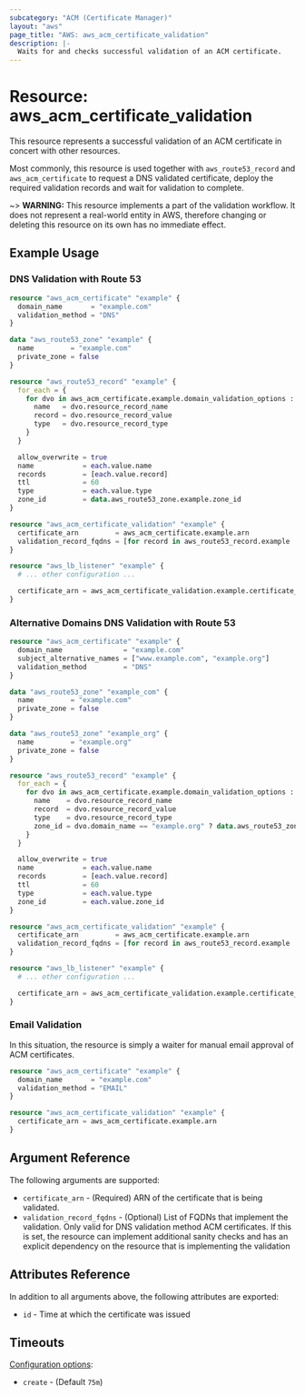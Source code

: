 ```yaml
---
subcategory: "ACM (Certificate Manager)"
layout: "aws"
page_title: "AWS: aws_acm_certificate_validation"
description: |-
  Waits for and checks successful validation of an ACM certificate.
---
```


# Resource: aws_acm_certificate_validation

This resource represents a successful validation of an ACM certificate in concert
with other resources.

Most commonly, this resource is used together with `aws_route53_record` and
`aws_acm_certificate` to request a DNS validated certificate,
deploy the required validation records and wait for validation to complete.

~> **WARNING:** This resource implements a part of the validation workflow. It does not represent a real-world entity in AWS, therefore changing or deleting this resource on its own has no immediate effect.


## Example Usage

### DNS Validation with Route 53

```terraform
resource "aws_acm_certificate" "example" {
  domain_name       = "example.com"
  validation_method = "DNS"
}

data "aws_route53_zone" "example" {
  name         = "example.com"
  private_zone = false
}

resource "aws_route53_record" "example" {
  for_each = {
    for dvo in aws_acm_certificate.example.domain_validation_options : dvo.domain_name => {
      name   = dvo.resource_record_name
      record = dvo.resource_record_value
      type   = dvo.resource_record_type
    }
  }

  allow_overwrite = true
  name            = each.value.name
  records         = [each.value.record]
  ttl             = 60
  type            = each.value.type
  zone_id         = data.aws_route53_zone.example.zone_id
}

resource "aws_acm_certificate_validation" "example" {
  certificate_arn         = aws_acm_certificate.example.arn
  validation_record_fqdns = [for record in aws_route53_record.example : record.fqdn]
}

resource "aws_lb_listener" "example" {
  # ... other configuration ...

  certificate_arn = aws_acm_certificate_validation.example.certificate_arn
}
```

### Alternative Domains DNS Validation with Route 53

```terraform
resource "aws_acm_certificate" "example" {
  domain_name               = "example.com"
  subject_alternative_names = ["www.example.com", "example.org"]
  validation_method         = "DNS"
}

data "aws_route53_zone" "example_com" {
  name         = "example.com"
  private_zone = false
}

data "aws_route53_zone" "example_org" {
  name         = "example.org"
  private_zone = false
}

resource "aws_route53_record" "example" {
  for_each = {
    for dvo in aws_acm_certificate.example.domain_validation_options : dvo.domain_name => {
      name    = dvo.resource_record_name
      record  = dvo.resource_record_value
      type    = dvo.resource_record_type
      zone_id = dvo.domain_name == "example.org" ? data.aws_route53_zone.example_org.zone_id : data.aws_route53_zone.example_com.zone_id
    }
  }

  allow_overwrite = true
  name            = each.value.name
  records         = [each.value.record]
  ttl             = 60
  type            = each.value.type
  zone_id         = each.value.zone_id
}

resource "aws_acm_certificate_validation" "example" {
  certificate_arn         = aws_acm_certificate.example.arn
  validation_record_fqdns = [for record in aws_route53_record.example : record.fqdn]
}

resource "aws_lb_listener" "example" {
  # ... other configuration ...

  certificate_arn = aws_acm_certificate_validation.example.certificate_arn
}
```

### Email Validation

In this situation, the resource is simply a waiter for manual email approval of ACM certificates.

```terraform
resource "aws_acm_certificate" "example" {
  domain_name       = "example.com"
  validation_method = "EMAIL"
}

resource "aws_acm_certificate_validation" "example" {
  certificate_arn = aws_acm_certificate.example.arn
}
```

## Argument Reference

The following arguments are supported:

* `certificate_arn` - (Required) ARN of the certificate that is being validated.
* `validation_record_fqdns` - (Optional) List of FQDNs that implement the validation. Only valid for DNS validation method ACM certificates. If this is set, the resource can implement additional sanity checks and has an explicit dependency on the resource that is implementing the validation

## Attributes Reference

In addition to all arguments above, the following attributes are exported:

* `id` - Time at which the certificate was issued

## Timeouts

[Configuration options](https://www.terraform.io/docs/configuration/blocks/resources/syntax.html#operation-timeouts):

- `create` - (Default `75m`)
